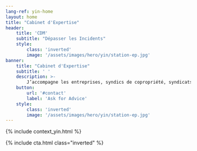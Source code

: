 ```yaml
---
lang-ref: yin-home
layout: home
title: "Cabinet d'Expertise"
header:
    title: 'CDM'
    subtitle: "Dépasser les Incidents"
    style:
        class: 'inverted'
        image: '/assets/images/hero/yin/station-ep.jpg'
banner:
    title: "Cabinet d'Expertise"
    subtitle: ' '
    description: >-
        J’accompagne les entreprises, syndics de copropriété, syndicats de copropriétaires, particuliers, <br />de l’identification du désordre jusqu’à la solution interne ou externe (amiable / judiciaire) <br />dans le cas où la responsabilité d’un tiers pourrait être recherchée<br /><br /><br /><br /><br /><br />
    button:
        url: '#contact'
        label: 'Ask for Advice'
    style:
        class: 'inverted'
        image: '/assets/images/hero/yin/station-ep.jpg'
---
```


{% include context_yin.html %}

{% include cta.html class="inverted" %}
